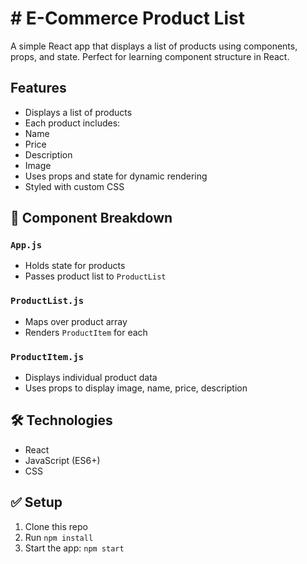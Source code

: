 # #  E-Commerce Product List

A simple React app that displays a list of products using components, props, and state. Perfect for learning component structure in React.

## Features

- Displays a list of products
- Each product includes:
- Name
- Price
- Description
- Image
- Uses props and state for dynamic rendering
- Styled with custom CSS

## 🧩 Component Breakdown

### `App.js`
- Holds state for products
- Passes product list to `ProductList`

### `ProductList.js`
- Maps over product array
- Renders `ProductItem` for each

### `ProductItem.js`
- Displays individual product data
- Uses props to display image, name, price, description

## 🛠 Technologies

- React
- JavaScript (ES6+)
- CSS

## ✅ Setup

1. Clone this repo
2. Run `npm install`
3. Start the app: `npm start`

